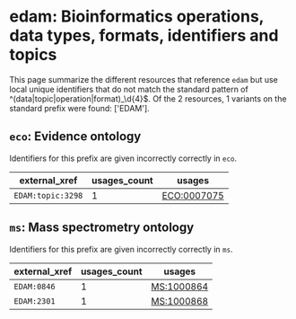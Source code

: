 # edam: Bioinformatics operations, data types, formats, identifiers and topics

This page summarize the different resources that reference `edam`
but use local unique identifiers that do not match the standard pattern of
^(data|topic|operation|format)\_\d{4}$. Of the 2 resources,
1 variants on the standard prefix were found: ['EDAM'].

## `eco`: Evidence ontology

Identifiers for this prefix are given incorrectly correctly in `eco`.

| external_xref     |   usages_count | usages                                            |
|-------------------|----------------|---------------------------------------------------|
| `EDAM:topic:3298` |              1 | [ECO:0007075](https://bioregistry.io/ECO:0007075) |

## `ms`: Mass spectrometry ontology

Identifiers for this prefix are given incorrectly correctly in `ms`.

| external_xref   |   usages_count | usages                                          |
|-----------------|----------------|-------------------------------------------------|
| `EDAM:0846`     |              1 | [MS:1000864](https://bioregistry.io/MS:1000864) |
| `EDAM:2301`     |              1 | [MS:1000868](https://bioregistry.io/MS:1000868) |

